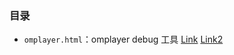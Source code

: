 ### 目录

+ `omplayer.html`：omplayer debug 工具 [Link](http://show.pages.oa.com/omplayer.html) [Link2](https://news.qq.com/zt2019/html/omplayer.html)